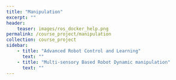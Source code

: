 ```yaml
---
title: "Manipulation"
excerpt: ""
header:
    teaser: images/ros_docker_help.png
permalink: /course_project/manipulation
collection: course_project
sidebar:
    - title: "Advanced Robot Control and Learning"
      text: ""
    - title: "Multi-sensory Based Robot Dynamic manipulation"
      text: ""
---
```


